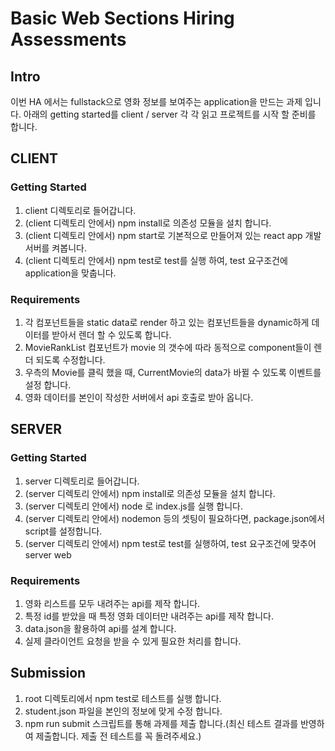 # Basic Web Sections Hiring Assessments

## Intro

이번 HA 에서는 fullstack으로 영화 정보를 보여주는 application을 만드는 과제 입니다.
아래의 getting started를 client / server 각 각 읽고 프로젝트를 시작 할 준비를 합니다.

## CLIENT

### Getting Started

1. client 디렉토리로 들어갑니다.
2. (client 디렉토리 안에서) npm install로 의존성 모듈을 설치 합니다.
3. (client 디렉토리 안에서) npm start로 기본적으로 만들어져 있는 react app 개발서버를 켜봅니다.
4. (client 디렉토리 안에서) npm test로 test를 실행 하여, test 요구조건에 application을 맞춥니다.

### Requirements

1. 각 컴포넌트들을 static data로 render 하고 있는 컴포넌트들을 dynamic하게 데이터를 받아서 렌더 할 수 있도록 합니다.
2. MovieRankList 컴포넌트가 movie 의 갯수에 따라 동적으로 component들이 렌더 되도록 수정합니다.
3. 우측의 Movie를 클릭 했을 때, CurrentMovie의 data가 바뀔 수 있도록 이벤트를 설정 합니다.
4. 영화 데이터를 본인이 작성한 서버에서 api 호출로 받아 옵니다.

## SERVER

### Getting Started

1. server 디렉토리로 들어갑니다.
2. (server 디렉토리 안에서) npm install로 의존성 모듈을 설치 합니다.
3. (server 디렉토리 안에서) node 로 index.js를 실행 합니다.
4. (server 디렉토리 안에서) nodemon 등의 셋팅이 필요하다면, package.json에서 script를 설정합니다.
5. (server 디렉토리 안에서) npm test로 test를 실행하여, test 요구조건에 맞추어 server web

### Requirements

1. 영화 리스트를 모두 내려주는 api를 제작 합니다.
2. 특정 id를 받았을 때 특정 영화 데이터만 내려주는 api를 제작 합니다.
3. data.json을 활용하여 api를 설계 합니다.
4. 실제 클라이언트 요청을 받을 수 있게 필요한 처리를 합니다.

## Submission

1. root 디렉토리에서 npm test로 테스트를 실행 합니다.
2. student.json 파일을 본인의 정보에 맞게 수정 합니다.
3. npm run submit 스크립트를 통해 과제를 제출 합니다.(최신 테스트 결과를 반영하여 제출합니다. 제출 전 테스트를 꼭 돌려주세요.)

